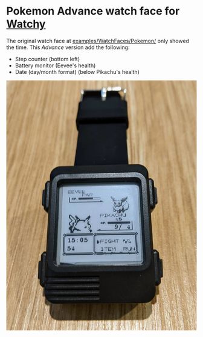 # Pokemon Advance watch face for [Watchy](https://github.com/sqfmi/Watchy)

The original watch face at [examples/WatchFaces/Pokemon/](https://github.com/sqfmi/Watchy/tree/master/examples/WatchFaces/Pokemon) only showed the time. This *Advance* version add the following:
* Step counter (bottom left)
* Battery monitor (Eevee's health)
* Date (day/month format) (below Pikachu's health)

![pokemon advance](docs/pokemon-advance.jpg)